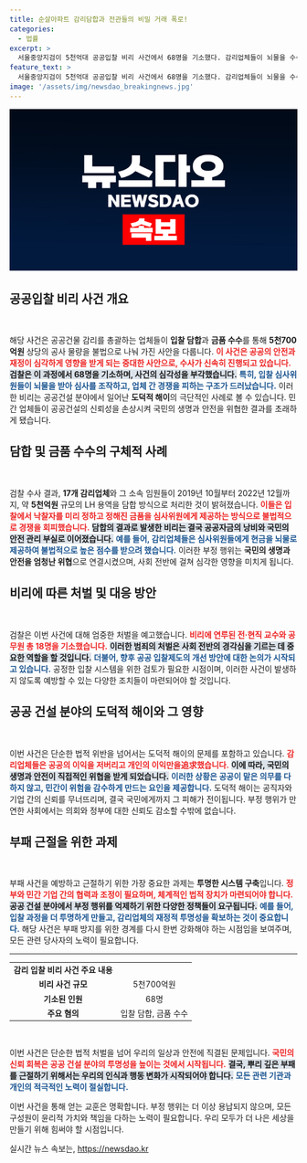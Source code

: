 ```yaml
---
title: 순살아파트 감리담합과 전관들의 비밀 거래 폭로!
categories:
  - 법률
excerpt: >
  서울중앙지검이 5천억대 공공입찰 비리 사건에서 68명을 기소했다. 감리업체들이 뇌물을 수수하며 입찰담합을 벌였고, 심사위원들은 돈 벌어야지라며 도덕적 해이를 드러냈다. 이 사건이 국정 및 안전에 미친 영향을 짚어보자.
feature_text: >
  서울중앙지검이 5천억대 공공입찰 비리 사건에서 68명을 기소했다. 감리업체들이 뇌물을 수수하며 입찰담합을 벌였고, 심사위원들은 돈 벌어야지라며 도덕적 해이를 드러냈다. 이 사건이 국정 및 안전에 미친 영향을 짚어보자.
image: '/assets/img/newsdao_breakingnews.jpg'
---
```


<p><img src="/assets/img/newsdao_breakingnews.jpg" alt="pcversion 속보" /></p>

<h2 data-ke-size="size26">공공입찰 비리 사건 개요</h2>

<p data-ke-size="size16">&nbsp;</p> 

<p>해당 사건은 공공건물 감리를 총괄하는 업체들이 <strong>입찰 담합</strong>과 <strong>금품 수수</strong>를 통해 <strong>5천700억원</strong> 상당의 공사 물량을 불법으로 나눠 가진 사안을 다룹니다. <b><span style="color: #ee2323;">이 사건은 공공의 안전과 재정이 심각하게 영향을 받게 되는 중대한 사안으로, 수사가 신속히 진행되고 있습니다.</span></b> <b><span style="background-color: #21538527;">검찰은 이 과정에서 <strong>68명</strong>을 기소하며, 사건의 심각성을 부각했습니다.</span></b> <b><span style="color: #1a5490;">특히, 입찰 심사위원들이 뇌물을 받아 심사를 조작하고, 업체 간 경쟁을 피하는 구조가 드러났습니다.</span></b> 이러한 비리는 공공건설 분야에서 일어난 <strong>도덕적 해이</strong>의 극단적인 사례로 볼 수 있습니다. <b></b>민간 업체들이 공공건설의 신뢰성을 손상시켜 국민의 생명과 안전을 위협한 결과를 초래하게 됐습니다.</p>

<h2 data-ke-size="size26">담합 및 금품 수수의 구체적 사례</h2>

<p data-ke-size="size16">&nbsp;</p> 

<p>검찰 수사 결과, <strong>17개 감리업체</strong>와 그 소속 임원들이 2019년 10월부터 2022년 12월까지, 약 <strong>5천억원</strong> 규모의 LH 용역을 담합 방식으로 처리한 것이 밝혀졌습니다. <b><span style="color: #ee2323;">이들은 입찰에서 낙찰자를 미리 정하고 정해진 금품을 심사위원에게 제공하는 방식으로 불법적으로 경쟁을 회피했습니다.</span></b> <b><span style="background-color: #21538527;">담합의 결과로 발생한 비리는 결국 공공자금의 낭비와 국민의 안전 관리 부실로 이어졌습니다.</span></b> <b><span style="color: #1a5490;">예를 들어, 감리업체들은 심사위원들에게 현금을 뇌물로 제공하여 불법적으로 높은 점수를 받으려 했습니다.</span></b> 이러한 부정 행위는 <strong>국민의 생명과 안전을 엄청난 위협</strong>으로 연결시켰으며, 사회 전반에 걸쳐 심각한 영향을 미치게 됩니다. </p>

<h2 data-ke-size="size26">비리에 따른 처벌 및 대응 방안</h2>

<p data-ke-size="size16">&nbsp;</p> 

<p>검찰은 이번 사건에 대해 엄중한 처벌을 예고했습니다. <b><span style="color: #ee2323;">비리에 연루된 전·현직 교수와 공무원 총 18명을 기소했습니다.</span></b> <b><span style="background-color: #21538527;">이러한 범죄의 처벌은 <strong>사회 전반의 경각심을 기르는 데 중요한 역할</strong>을 할 것입니다.</span></b> <b><span style="color: #1a5490;">더불어, 향후 공공 입찰제도의 개선 방안에 대한 논의가 시작되고 있습니다.</span></b> 공정한 입찰 시스템을 위한 검토가 필요한 시점이며, 이러한 사건이 발생하지 않도록 예방할 수 있는 다양한 조치들이 마련되어야 할 것입니다. </p>

<h2 data-ke-size="size26">공공 건설 분야의 도덕적 해이와 그 영향</h2>

<p data-ke-size="size16">&nbsp;</p> 

<p>이번 사건은 단순한 법적 위반을 넘어서는 도덕적 해이의 문제를 포함하고 있습니다. <b><span style="color: #ee2323;">감리업체들은 공공의 이익을 저버리고 개인의 이익만을追求했습니다.</span></b> <b><span style="background-color: #21538527;">이에 따라, <strong>국민의 생명과 안전이 직접적인 위협</strong>을 받게 되었습니다.</span></b> <b><span style="color: #1a5490;">이러한 상황은 공공이 맡은 의무를 다하지 않고, 민간이 위험을 감수하게 만드는 요인을 제공합니다.</span></b> 도덕적 해이는 공직자와 기업 간의 신뢰를 무너뜨리며, 결국 국민에게까지 그 피해가 전이됩니다. 부정 행위가 만연한 사회에서는 의회와 정부에 대한 신뢰도 감소할 수밖에 없습니다.</p>

<h2 data-ke-size="size26">부패 근절을 위한 과제</h2>

<p data-ke-size="size16">&nbsp;</p> 

<p>부패 사건을 예방하고 근절하기 위한 가장 중요한 과제는 <strong>투명한 시스템 구축</strong>입니다. <b><span style="color: #ee2323;">정부와 민간 기업 간의 협력과 조정이 필요하며, 체계적인 법적 장치가 마련되어야 합니다.</span></b> <b><span style="background-color: #21538527;">공공 건설 분야에서 부정 행위를 억제하기 위한 다양한 정책들이 요구됩니다.</span></b> <b><span style="color: #1a5490;">예를 들어, 입찰 과정을 더 투명하게 만들고, 감리업체의 재정적 투명성을 확보하는 것이 중요합니다.</span></b> 해당 사건은 부패 방지를 위한 경계를 다시 한번 강화해야 하는 시점임을 보여주며, 모든 관련 당사자의 노력이 필요합니다.</p>

<hr>

<table style="width: 100%;">
    <tr>
        <td style="text-align: center; height: 17px;"><b>감리 입찰 비리 사건 주요 내용</b></td>
    </tr>
    <tr>
        <td style="text-align: center; height: 17px;"><b>비리 사건 규모</b></td>
        <td style="text-align: center; height: 17px;">5천700억원</td>
    </tr>
    <tr>
        <td style="text-align: center; height: 17px;"><b>기소된 인원</b></td>
        <td style="text-align: center; height: 17px;">68명</td>
    </tr>
    <tr>
        <td style="text-align: center; height: 17px;"><b>주요 혐의</b></td>
        <td style="text-align: center; height: 17px;">입찰 담합, 금품 수수</td>
    </tr>
</table>

<p data-ke-size="size16">&nbsp;</p> 

<p>이번 사건은 단순한 법적 처벌을 넘어 우리의 일상과 안전에 직결된 문제입니다. <b><span style="color: #ee2323;">국민의 신뢰 회복은 공공 건설 분야의 투명성을 높이는 것에서 시작됩니다.</span></b> <b><span style="background-color: #21538527;">결국, 뿌리 깊은 부패를 근절하기 위해서는 우리의 인식과 행동 변화가 시작되어야 합니다.</span></b> <b><span style="color: #1a5490;">모든 관련 기관과 개인의 적극적인 노력이 절실합니다.</span></b> </p>

<p>이번 사건을 통해 얻는 교훈은 명확합니다. 부정 행위는 더 이상 용납되지 않으며, 모든 구성원이 윤리적 가치와 책임을 다하는 노력이 필요합니다. <b></b> 우리 모두가 더 나은 세상을 만들기 위해 힘써야 할 시점입니다.</p>
실시간 뉴스 속보는, <a href="https://newsdao.kr" rel="dofollow">https://newsdao.kr</a>


